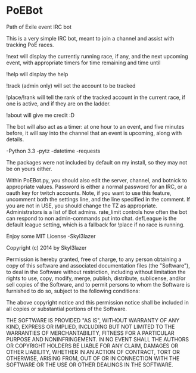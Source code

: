 PoEBot
======

Path of Exile event IRC bot

This is a very simple IRC bot, meant to join a channel and assist with tracking PoE races.

!next will display the currently running race, if any, and the next upcoming event, with appropriate timers for time remaining and time until

!help will display the help

!track <account> (admin only) will set the account to be tracked

!place/!rank will tell the rank of the tracked account in the current race, if one is active, and if they are on the ladder.

!about will give me credit :D

The bot will also act as a timer: at one hour to an event, and five minutes before, it will say into the channel that an event is upcoming, along with details.

-Python 3.3
-pytz
-datetime
-requests

The packages were not included by default on my install, so they may not be on yours either.

Within PoEBot.py, you should also edit the server, channel, and botnick to appropriate values. Password is either a normal password for an IRC, or a oauth key for twitch accounts. Note, if you want to use this feature, uncomment both the settings line, and the line specified in the comment. If you are not in USE, you should change the TZ as appropriate. Administrators is a list of Bot admins. rate_limit controls how often the bot can respond to non admin-commands put into chat. defLeague is the default league setting, which is a fallback for !place if no race is running.

Enjoy some MIT License
-Skyl3lazer


Copyright (c) 2014 by Skyl3lazer

Permission is hereby granted, free of charge, to any person obtaining a copy
of this software and associated documentation files (the "Software"), to deal
in the Software without restriction, including without limitation the rights
to use, copy, modify, merge, publish, distribute, sublicense, and/or sell
copies of the Software, and to permit persons to whom the Software is
furnished to do so, subject to the following conditions:

The above copyright notice and this permission notice shall be included in
all copies or substantial portions of the Software.

THE SOFTWARE IS PROVIDED "AS IS", WITHOUT WARRANTY OF ANY KIND, EXPRESS OR
IMPLIED, INCLUDING BUT NOT LIMITED TO THE WARRANTIES OF MERCHANTABILITY,
FITNESS FOR A PARTICULAR PURPOSE AND NONINFRINGEMENT. IN NO EVENT SHALL THE
AUTHORS OR COPYRIGHT HOLDERS BE LIABLE FOR ANY CLAIM, DAMAGES OR OTHER
LIABILITY, WHETHER IN AN ACTION OF CONTRACT, TORT OR OTHERWISE, ARISING FROM,
OUT OF OR IN CONNECTION WITH THE SOFTWARE OR THE USE OR OTHER DEALINGS IN
THE SOFTWARE.

